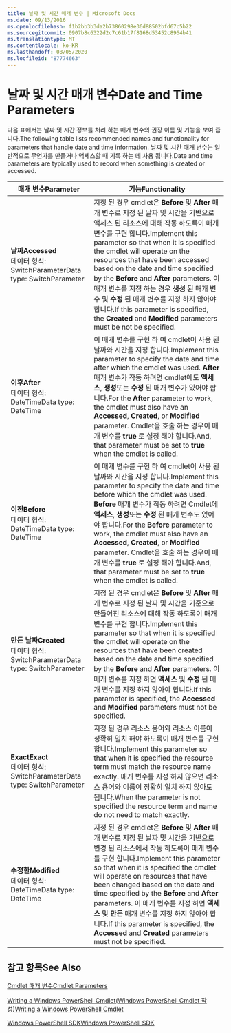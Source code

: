 ```yaml
---
title: 날짜 및 시간 매개 변수 | Microsoft Docs
ms.date: 09/13/2016
ms.openlocfilehash: f1b2bb3b3da2b73860298e36d88502bfd67c5b22
ms.sourcegitcommit: 0907b8c6322d2c7c61b17f8168d53452c8964b41
ms.translationtype: MT
ms.contentlocale: ko-KR
ms.lasthandoff: 08/05/2020
ms.locfileid: "87774663"
---
```

# <a name="date-and-time-parameters"></a><span data-ttu-id="4dc23-102">날짜 및 시간 매개 변수</span><span class="sxs-lookup"><span data-stu-id="4dc23-102">Date and Time Parameters</span></span>

<span data-ttu-id="4dc23-103">다음 표에서는 날짜 및 시간 정보를 처리 하는 매개 변수의 권장 이름 및 기능을 보여 줍니다.</span><span class="sxs-lookup"><span data-stu-id="4dc23-103">The following table lists recommended names and functionality for parameters that handle date and time information.</span></span> <span data-ttu-id="4dc23-104">날짜 및 시간 매개 변수는 일반적으로 무언가를 만들거나 액세스할 때 기록 하는 데 사용 됩니다.</span><span class="sxs-lookup"><span data-stu-id="4dc23-104">Date and time parameters are typically used to record when something is created or accessed.</span></span>

|<span data-ttu-id="4dc23-105">매개 변수</span><span class="sxs-lookup"><span data-stu-id="4dc23-105">Parameter</span></span>|<span data-ttu-id="4dc23-106">기능</span><span class="sxs-lookup"><span data-stu-id="4dc23-106">Functionality</span></span>|
|---|---|
|<span data-ttu-id="4dc23-107">**날짜**</span><span class="sxs-lookup"><span data-stu-id="4dc23-107">**Accessed**</span></span><br><span data-ttu-id="4dc23-108">데이터 형식: SwitchParameter</span><span class="sxs-lookup"><span data-stu-id="4dc23-108">Data type: SwitchParameter</span></span>|<span data-ttu-id="4dc23-109">지정 된 경우 cmdlet은 **Before** 및 **After** 매개 변수로 지정 된 날짜 및 시간을 기반으로 액세스 된 리소스에 대해 작동 하도록이 매개 변수를 구현 합니다.</span><span class="sxs-lookup"><span data-stu-id="4dc23-109">Implement this parameter so that when it is specified the cmdlet will operate on the resources that have been accessed based on the date and time specified by the **Before** and **After** parameters.</span></span> <span data-ttu-id="4dc23-110">이 매개 변수를 지정 하는 경우 **생성** 된 매개 변수 및 **수정** 된 매개 변수를 지정 하지 않아야 합니다.</span><span class="sxs-lookup"><span data-stu-id="4dc23-110">If this parameter is specified, the **Created** and **Modified** parameters must be not be specified.</span></span>|
|<span data-ttu-id="4dc23-111">**이후**</span><span class="sxs-lookup"><span data-stu-id="4dc23-111">**After**</span></span><br><span data-ttu-id="4dc23-112">데이터 형식: DateTime</span><span class="sxs-lookup"><span data-stu-id="4dc23-112">Data type: DateTime</span></span>|<span data-ttu-id="4dc23-113">이 매개 변수를 구현 하 여 cmdlet이 사용 된 날짜와 시간을 지정 합니다.</span><span class="sxs-lookup"><span data-stu-id="4dc23-113">Implement this parameter to specify the date and time after which the cmdlet was used.</span></span> <span data-ttu-id="4dc23-114">**After** 매개 변수가 작동 하려면 cmdlet에도 **액세스**, **생성**또는 **수정** 된 매개 변수가 있어야 합니다.</span><span class="sxs-lookup"><span data-stu-id="4dc23-114">For the **After** parameter to work, the cmdlet must also have an **Accessed**, **Created**, or **Modified** parameter.</span></span> <span data-ttu-id="4dc23-115">Cmdlet을 호출 하는 경우이 매개 변수를 **true** 로 설정 해야 합니다.</span><span class="sxs-lookup"><span data-stu-id="4dc23-115">And, that parameter must be set to **true** when the cmdlet is called.</span></span>|
|<span data-ttu-id="4dc23-116">**이전**</span><span class="sxs-lookup"><span data-stu-id="4dc23-116">**Before**</span></span><br><span data-ttu-id="4dc23-117">데이터 형식: DateTime</span><span class="sxs-lookup"><span data-stu-id="4dc23-117">Data type: DateTime</span></span>|<span data-ttu-id="4dc23-118">이 매개 변수를 구현 하 여 cmdlet이 사용 된 날짜와 시간을 지정 합니다.</span><span class="sxs-lookup"><span data-stu-id="4dc23-118">Implement this parameter to specify the date and time before which the cmdlet was used.</span></span> <span data-ttu-id="4dc23-119">**Before** 매개 변수가 작동 하려면 Cmdlet에 **액세스**, **생성**또는 **수정** 된 매개 변수도 있어야 합니다.</span><span class="sxs-lookup"><span data-stu-id="4dc23-119">For the **Before** parameter to work, the cmdlet must also have an **Accessed**, **Created**, or **Modified** parameter.</span></span> <span data-ttu-id="4dc23-120">Cmdlet을 호출 하는 경우이 매개 변수를 **true** 로 설정 해야 합니다.</span><span class="sxs-lookup"><span data-stu-id="4dc23-120">And, that parameter must be set to **true** when the cmdlet is called.</span></span>|
|<span data-ttu-id="4dc23-121">**만든 날짜**</span><span class="sxs-lookup"><span data-stu-id="4dc23-121">**Created**</span></span><br><span data-ttu-id="4dc23-122">데이터 형식: SwitchParameter</span><span class="sxs-lookup"><span data-stu-id="4dc23-122">Data type: SwitchParameter</span></span>|<span data-ttu-id="4dc23-123">지정 된 경우 cmdlet은 **Before** 및 **After** 매개 변수로 지정 된 날짜 및 시간을 기준으로 만들어진 리소스에 대해 작동 하도록이 매개 변수를 구현 합니다.</span><span class="sxs-lookup"><span data-stu-id="4dc23-123">Implement this parameter so that when it is specified the cmdlet will operate on the resources that have been created based on the date and time specified by the **Before** and **After** parameters.</span></span> <span data-ttu-id="4dc23-124">이 매개 변수를 지정 하면 **액세스** 및 **수정** 된 매개 변수를 지정 하지 않아야 합니다.</span><span class="sxs-lookup"><span data-stu-id="4dc23-124">If this parameter is specified, the **Accessed** and **Modified** parameters must not be specified.</span></span>|
|<span data-ttu-id="4dc23-125">**Exact**</span><span class="sxs-lookup"><span data-stu-id="4dc23-125">**Exact**</span></span><br><span data-ttu-id="4dc23-126">데이터 형식: SwitchParameter</span><span class="sxs-lookup"><span data-stu-id="4dc23-126">Data type: SwitchParameter</span></span>|<span data-ttu-id="4dc23-127">지정 된 경우 리소스 용어와 리소스 이름이 정확히 일치 해야 하도록이 매개 변수를 구현 합니다.</span><span class="sxs-lookup"><span data-stu-id="4dc23-127">Implement this parameter so that when it is specified the resource term must match the resource name exactly.</span></span> <span data-ttu-id="4dc23-128">매개 변수를 지정 하지 않으면 리소스 용어와 이름이 정확히 일치 하지 않아도 됩니다.</span><span class="sxs-lookup"><span data-stu-id="4dc23-128">When the parameter is not specified the resource term and name do not need to match exactly.</span></span>|
|<span data-ttu-id="4dc23-129">**수정한**</span><span class="sxs-lookup"><span data-stu-id="4dc23-129">**Modified**</span></span><br><span data-ttu-id="4dc23-130">데이터 형식: DateTime</span><span class="sxs-lookup"><span data-stu-id="4dc23-130">Data type: DateTime</span></span>|<span data-ttu-id="4dc23-131">지정 된 경우 cmdlet은 **Before** 및 **After** 매개 변수로 지정 된 날짜 및 시간을 기반으로 변경 된 리소스에서 작동 하도록이 매개 변수를 구현 합니다.</span><span class="sxs-lookup"><span data-stu-id="4dc23-131">Implement this parameter so that when it is specified the cmdlet will operate on resources that have been changed based on the date and time specified by the **Before** and **After** parameters.</span></span> <span data-ttu-id="4dc23-132">이 매개 변수를 지정 하면 **액세스** 및 **만든** 매개 변수를 지정 하지 않아야 합니다.</span><span class="sxs-lookup"><span data-stu-id="4dc23-132">If this parameter is specified, the **Accessed** and **Created** parameters must not be specified.</span></span>|
## <a name="see-also"></a><span data-ttu-id="4dc23-133">참고 항목</span><span class="sxs-lookup"><span data-stu-id="4dc23-133">See Also</span></span>

[<span data-ttu-id="4dc23-134">Cmdlet 매개 변수</span><span class="sxs-lookup"><span data-stu-id="4dc23-134">Cmdlet Parameters</span></span>](./cmdlet-parameters.md)

[<span data-ttu-id="4dc23-135">Writing a Windows PowerShell Cmdlet(Windows PowerShell Cmdlet 작성)</span><span class="sxs-lookup"><span data-stu-id="4dc23-135">Writing a Windows PowerShell Cmdlet</span></span>](./writing-a-windows-powershell-cmdlet.md)

[<span data-ttu-id="4dc23-136">Windows PowerShell SDK</span><span class="sxs-lookup"><span data-stu-id="4dc23-136">Windows PowerShell SDK</span></span>](../windows-powershell-reference.md)

